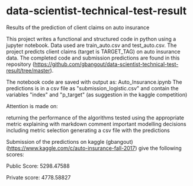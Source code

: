 # data-scientist-technical-test-result
Results of the prediction of client claims on auto insurance

This project writes a functional and structured code in python using a jupyter notebook. Data used are train_auto.csv and test_auto.csv. The project predicts client claims (target is TARGET_TAG) on auto insurance data. The completed code and submission predictions are found in this repository (https://github.com/gbangout/data-scientist-technical-test-result/tree/master). 

The notebook code are saved with output as: Auto_Insurance.ipynb
The predictions is in a csv file as "submission_logistic.csv" and contain the variables "index" and "p_target" (as suggestion in the kaggle competition)

Attention is made on:

returning the performance of the algorithms tested using the appropriate metric
explaining with markdown comment important modelling decisions including metric selection
generating a csv file with the predictions

Submission of the predictions on kaggle (gbangout) (https://www.kaggle.com/c/auto-insurance-fall-2017) give the following scores:

Public Score:  5298.47588

Private score: 4778.58827
